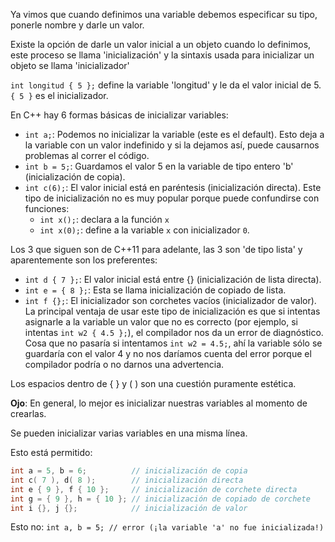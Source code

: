 Ya vimos que cuando definimos una variable debemos especificar su tipo, ponerle nombre y darle un valor. 

Existe la opción de darle un valor inicial a un objeto cuando lo definimos, este proceso se llama 'inicialización' y la  sintaxis usada para inicializar un objeto se llama 'inicializador'

`int longitud { 5 };` define la variable 'longitud' y le da el valor inicial de 5. `{ 5 }` es el inicializador.


En C++ hay 6 formas básicas de inicializar variables:
* `int a;`: Podemos no inicializar la variable (este es el default). Esto deja a la variable con un valor indefinido y si la dejamos así, puede causarnos problemas al correr el código.
* `int b = 5;`: Guardamos el valor 5 en la variable de tipo entero 'b' (inicialización de copia).
* `int c(6);`: El valor inicial está en paréntesis (inicialización directa). Este tipo de inicialización no es muy popular porque puede confundirse con funciones:
    * `int x();`: declara a la función `x`
    * `int x(0);`: define a la variable `x` con inicializador `0`.

Los 3 que siguen son de C++11 para adelante, las 3 son 'de tipo lista' y aparentemente son los preferentes:
* `int d { 7 };`: El valor inicial está entre {} (inicialización de lista directa).
* `int e = { 8 };`: Esta se llama inicialización de copiado de lista.
* `int f {};`: El inicializador son corchetes vacíos (inicializador de valor).
La principal ventaja de usar este tipo de inicialización es que si intentas asignarle a la variable un valor que no es correcto (por ejemplo, si intentas `int w2 { 4.5 };`), el compilador nos da un error de diagnóstico. Cosa que no pasaría si intentamos `int w2 = 4.5;`, ahí la variable sólo se guardaría con el valor 4 y no nos daríamos cuenta del error porque el compilador podría o no darnos una advertencia.

Los espacios dentro de { } y ( ) son una cuestión puramente estética.

**Ojo**: En general, lo mejor es inicializar nuestras variables al momento de crearlas.


Se pueden inicializar varias variables en una misma línea.

Esto está permitido:
```c++
int a = 5, b = 6;          // inicialización de copia
int c( 7 ), d( 8 );        // inicialización directa
int e { 9 }, f { 10 };     // inicialización de corchete directa
int g = { 9 }, h = { 10 }; // inicialización de copiado de corchete
int i {}, j {};            // inicialización de valor
```

Esto no:
`int a, b = 5; // error (¡la variable 'a' no fue inicializada!)`
